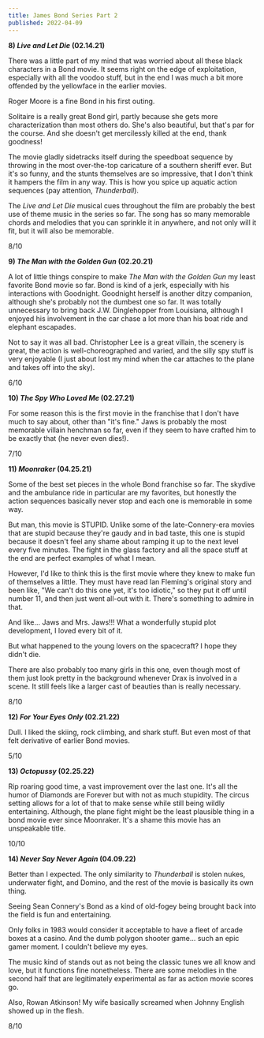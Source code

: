 ```yaml
---
title: James Bond Series Part 2
published: 2022-04-09
---
```


**8) _Live and Let Die_ (02.14.21)**

There was a little part of my mind that was worried about all these black characters in a Bond movie. It seems right on the edge of exploitation, especially with all the voodoo stuff, but in the end I was much a bit more offended by the yellowface in the earlier movies.

Roger Moore is a fine Bond in his first outing.

Solitaire is a really great Bond girl, partly because she gets more characterization than most others do. She's also beautiful, but that's par for the course. And she doesn't get mercilessly killed at the end, thank goodness!

The movie gladly sidetracks itself during the speedboat sequence by throwing in the most over-the-top caricature of a southern sheriff ever. But it's so funny, and the stunts themselves are so impressive, that I don't think it hampers the film in any way. This is how you spice up aquatic action sequences (pay attention, _Thunderball_).

The _Live and Let Die_ musical cues throughout the film are probably the best use of theme music in the series so far. The song has so many memorable chords and melodies that you can sprinkle it in anywhere, and not only will it fit, but it will also be memorable.

8/10

**9) _The Man with the Golden Gun_ (02.20.21)**

A lot of little things conspire to make _The Man with the Golden Gun_ my least favorite Bond movie so far. Bond is kind of a jerk, especially with his interactions with Goodnight. Goodnight herself is another ditzy companion, although she's probably not the dumbest one so far. It was totally unnecessary to bring back J.W. Dinglehopper from Louisiana, although I enjoyed his involvement in the car chase a lot more than his boat ride and elephant escapades.

Not to say it was all bad. Christopher Lee is a great villain, the scenery is great, the action is well-choreographed and varied, and the silly spy stuff is very enjoyable (I just about lost my mind when the car attaches to the plane and takes off into the sky).

6/10

**10) _The Spy Who Loved Me_ (02.27.21)**

For some reason this is the first movie in the franchise that I don't have much to say about, other than "it's fine." Jaws is probably the most memorable villain henchman so far, even if they seem to have crafted him to be exactly that (he never even dies!).

7/10

**11) _Moonraker_ (04.25.21)**

Some of the best set pieces in the whole Bond franchise so far. The skydive and the ambulance ride in particular are my favorites, but honestly the action sequences basically never stop and each one is memorable in some way.

But man, this movie is STUPID. Unlike some of the late-Connery-era movies that are stupid because they're gaudy and in bad taste, this one is stupid because it doesn't feel any shame about ramping it up to the next level every five minutes. The fight in the glass factory and all the space stuff at the end are perfect examples of what I mean.

However, I'd like to think this is the first movie where they knew to make fun of themselves a little. They must have read Ian Fleming's original story and been like, "We can't do this one yet, it's too idiotic," so they put it off until number 11, and then just went all-out with it. There's something to admire in that.

And like... Jaws and Mrs. Jaws!!! What a wonderfully stupid plot development, I loved every bit of it.

But what happened to the young lovers on the spacecraft? I hope they didn't die.

There are also probably too many girls in this one, even though most of them just look pretty in the background whenever Drax is involved in a scene. It still feels like a larger cast of beauties than is really necessary.

8/10

**12) _For Your Eyes Only_ (02.21.22)**

Dull. I liked the skiing, rock climbing, and shark stuff. But even most of that felt derivative of earlier Bond movies.

5/10

**13) _Octopussy_ (02.25.22)**

Rip roaring good time, a vast improvement over the last one. It's all the humor of Diamonds are Forever but with not as much stupidity. The circus setting allows for a lot of that to make sense while still being wildly entertaining. Although, the plane fight might be the least plausible thing in a bond movie ever since Moonraker. It's a shame this movie has an unspeakable title.

10/10

**14) _Never Say Never Again_ (04.09.22)**

Better than I expected. The only similarity to _Thunderball_ is stolen nukes, underwater fight, and Domino, and the rest of the movie is basically its own thing.

Seeing Sean Connery's Bond as a kind of old-fogey being brought back into the field is fun and entertaining.

Only folks in 1983 would consider it acceptable to have a fleet of arcade boxes at a casino. And the dumb polygon shooter game... such an epic gamer moment. I couldn't believe my eyes.

The music kind of stands out as not being the classic tunes we all know and love, but it functions fine nonetheless. There are some melodies in the second half that are legitimately experimental as far as action movie scores go.

Also, Rowan Atkinson! My wife basically screamed when Johnny English showed up in the flesh.

8/10
